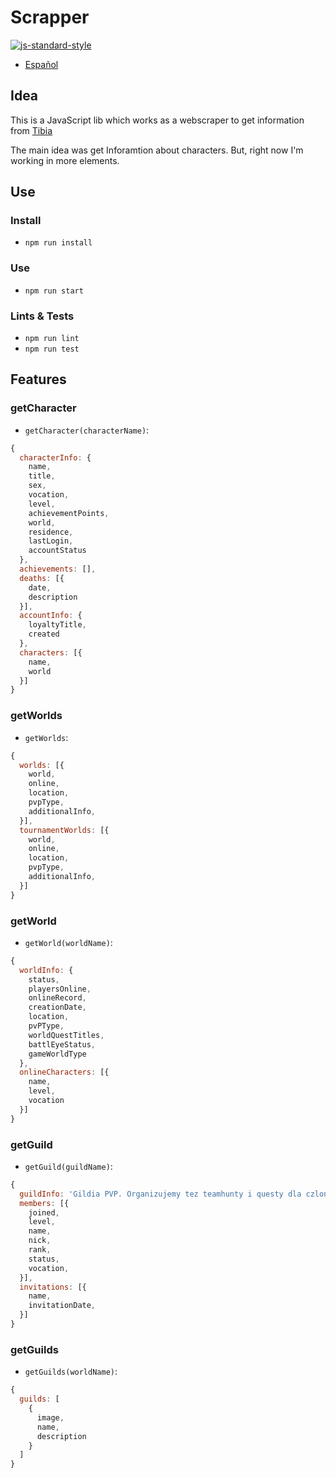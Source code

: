 # Scrapper
[![js-standard-style](https://img.shields.io/badge/code%20style-standard-brightgreen.svg)](http://standardjs.com)
- [Español](./README-es.md)

## Idea
This is a JavaScript lib which works as a webscraper to get information from [Tibia](https://www.tibia.com/news/?subtopic=latestnews)

The main idea was get Inforamtion about characters. But, right now I'm working in more elements.

## Use
### Install
- `npm run install`

### Use
- `npm run start`

### Lints & Tests
- `npm run lint`
- `npm run test`

## Features
### getCharacter
- `getCharacter(characterName)`:
```js
{
  characterInfo: {
    name,
    title,
    sex,
    vocation,
    level,
    achievementPoints,
    world,
    residence,
    lastLogin,
    accountStatus
  },
  achievements: [],
  deaths: [{
    date,
    description
  }],
  accountInfo: {
    loyaltyTitle,
    created
  },
  characters: [{
    name,
    world
  }]
}
```

### getWorlds
- `getWorlds`:
```js
{
  worlds: [{
    world,
    online,
    location,
    pvpType,
    additionalInfo,
  }],
  tournamentWorlds: [{
    world,
    online,
    location,
    pvpType,
    additionalInfo,
  }]
}
```

### getWorld
- `getWorld(worldName)`:
```js
{
  worldInfo: {
    status,
    playersOnline,
    onlineRecord,
    creationDate,
    location,
    pvPType,
    worldQuestTitles,
    battlEyeStatus,
    gameWorldType
  },
  onlineCharacters: [{
    name,
    level,
    vocation
  }]
}
```

### getGuild
- `getGuild(guildName)`:
```js
{
  guildInfo: 'Gildia PVP. Organizujemy tez teamhunty i questy dla czlonkow gildi. Teamspeak wymagany. W sprawie dolaczenia skontaktuj sie z ktoryms z liderow.\nThe guild was founded on Antica on Feb 13 2018.\nIt is currently active.\nGuild is opened for applications.',
  members: [{
    joined,
    level,
    name,
    nick,
    rank,
    status,
    vocation,
  }],
  invitations: [{
    name,
    invitationDate,
  }]
}
```

### getGuilds
- `getGuilds(worldName)`:
```js
{
  guilds: [
    {
      image,
      name,
      description
    }
  ]
}
```
